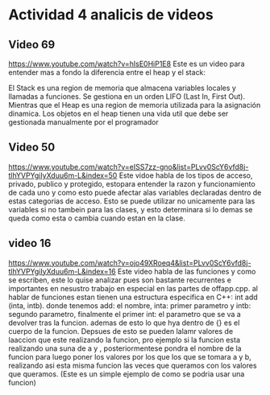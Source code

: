 # Actividad 4 analicis de videos
## Video 69
https://www.youtube.com/watch?v=hIsE0HiP1E8
Este es un video para entender mas a fondo la diferencia entre el heap y el stack:

El Stack es una region de memoria que almacena variables locales y llamadas a funciones. Se gestiona en un orden LIFO (Last In, First Out).​ Mientras que el Heap es una region de memoria utilizada para la asignación dinamica. Los objetos en el heap tienen una vida util que debe ser gestionada manualmente por el programador

##  Video 50
https://www.youtube.com/watch?v=eISS7zz-gno&list=PLvv0ScY6vfd8j-tlhYVPYgiIyXduu6m-L&index=50
Este vidoe habla de los tipos de acceso, privado, publico y protegido, estopara entender la razon y funcionamiento de cada uno y como esto puede afectar alas variables declaradas dentro de estas categorias de acceso. Esto se puede utilizar no unicamente para las variables si no tambein para las clases, y esto determinara si lo demas se queda como esta o cambia cuando estan en la clase. 

## video 16
https://www.youtube.com/watch?v=ojo49XRoeq4&list=PLvv0ScY6vfd8j-tlhYVPYgiIyXduu6m-L&index=16
Este video habla de las funciones y como se escriben, este lo quise analizar pues son bastante recurrentes e importantes en nesustro trabajo en especial en las partes de offapp.cpp. al hablar de funciones estan tienen una estructura especifica en C++: int add (inta, intb). donde tenemos add: el nombre, inta: primer parametro y intb: segundo parametro, finalmente el primer int: el parametro que se va a devolver tras la funcion. ademas de esto lo que hya dentro de {} es el cuerpo de la funcion. Depsues de esto se pueden lalamr valores de laaccion que este realizando la funcion, pro ejemplo si la funcion esta realizando una suna de a y , posteriormentese pondra el nombre de la funcion para luego poner los valores por los que los que se tomara a y b, realizando asi esta misma funcion las veces que queramos con los valores que queramos. (Este es un simple ejemplo de como se podria usar una funcion) 



